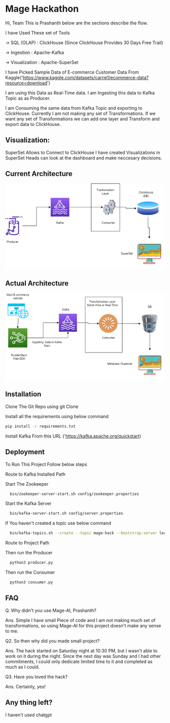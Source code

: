 
# Mage Hackathon

Hi, Team This is Prashanth below are the sections describe the flow.

I have Used These set of Tools

 -> SQL (OLAP) : ClickHouse (Since ClickHouse Provides 30 Days Free Trail)

 -> Ingestion : Apache-Kafka

 -> Visualization : Apache-SuperSet

I have Picked Sample Data of E-commerce Customer Data From Kaggle('https://www.kaggle.com/datasets/carrie1/ecommerce-data?resource=download')

I am using this Data as Real-Time data. I am Ingesting this data to Kafka Topic as as Producer.

I am Consuming the same data from Kafka Topic and exporting to ClickHouse. Currently I am not making any set of Transformations. If we want any set of Transformations we can add one layer and Transform and export data to ClickHouse.

## Visualization:

SuperSet Allows to Connect to ClickHouse I have created Visualizations in SuperSet Heads can look at the dashboard and make neccesary decisions.



## Current Architecture

![](https://github.com/Iamprashanth-1/hack/blob/main/images/arch.png)

## Actual Architecture

![](https://github.com/Iamprashanth-1/hack/blob/main/images/real-arch.png)



## Installation

Clone The Git Repo using git Clone

Install all the requirements using below command

```bash
pip install -r requirements.txt
```
Install Kafka From this URL ('https://kafka.apache.org/quickstart)


## Deployment

To Run This Project Follow below steps

Route to Kafka Installed Path

Start The Zookeeper
```bash
  bin/zookeeper-server-start.sh config/zookeeper.properties 
```

Start the Kafka Server
```bash
  bin/kafka-server-start.sh config/server.properties 
```

If You haven't created a topic use below command
```bash
  bin/kafka-topics.sh --create --topic mage-hack --bootstrap-server localhost:9092 --replication-factor 1 --partitions 1

```

Route to Project Path

Then run the Producer
```bash
  python3 producer.py
```

Then run the Consumer
```bash
  python3 consumer.py
```


## FAQ

Q. Why didn't you use Mage-AI, Prashanth?

Ans. Simple I have small Piece of code and I am not making much set of transformations, so using Mage-AI for this project doesn't make any sense to me.

Q2. So then why did you made small project?

Ans. The hack started on Saturday night at 10:30 PM, but I wasn't able to work on it during the night. Since the next day was Sunday and I had other commitments, I could only dedicate limited time to it and completed as much as I could.

Q3. Have you loved the hack?

Ans. Certainly, yes!


## Any thing left?

I haven't used chatgpt